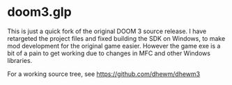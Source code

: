 # doom3.glp
This is just a quick fork of the original DOOM 3 source release.
I have retargeted the project files and fixed building the SDK on Windows, to make mod development for the original game easier.
However the game exe is a bit of a pain to get working due to changes in MFC and other Windows libraries.

For a working source tree, see https://github.com/dhewm/dhewm3
